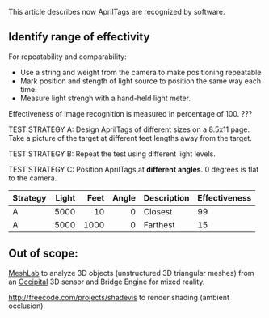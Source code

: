 This article describes now AprilTags are recognized by software.

## Identify range of effectivity

For repeatability and comparability:
   * Use a string and weight from the camera to make positioning repeatable
   * Mark position and stength of light source to position the same way each time.
   * Measure light strengh with a hand-held light meter.

Effectiveness of image recognition is measured in percentage of 100. ???

TEST STRATEGY A: Design AprilTags of different sizes on a 8.5x11 page.
Take a picture of the target at different feet lengths away from the target.

TEST STRATEGY B: Repeat the test using different light levels.

TEST STRATEGY C: Position AprilTags at <strong>different angles</strong>.
0 degrees is flat to the camera.

| Strategy | Light | Feet | Angle | Description | Effectiveness |
| -------- |-----: |----: | ----: | ----------- | ------------- |
| A | 5000 |   10 |   0 | Closest |  99 |
| A | 5000 | 1000 |   0 | Farthest | 15 |


## Out of scope:

<a target="_blank" href="http://meshlab.sourceforge.net/">
MeshLab</a> to analyze 3D objects (unstructured 3D triangular meshes)
from an <a target="_blank" href="https://occipital.com/">Occipital</a> 3D sensor
and Bridge Engine for mixed reality.

http://freecode.com/projects/shadevis
to render shading (ambient occlusion).

